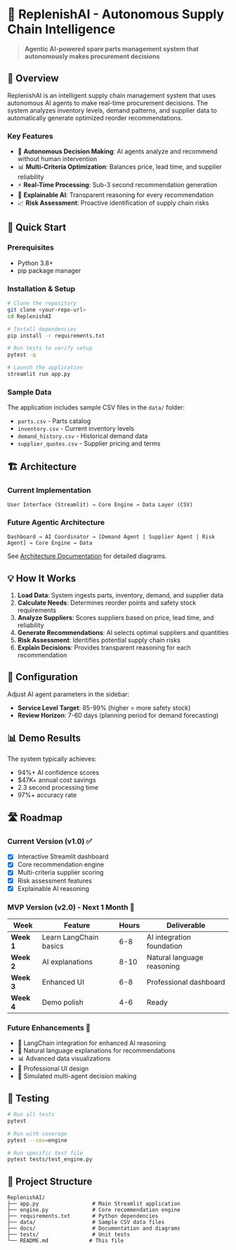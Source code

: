 # 🤖 ReplenishAI - Autonomous Supply Chain Intelligence

> **Agentic AI-powered spare parts management system that autonomously makes procurement decisions**

## 🎯 Overview

ReplenishAI is an intelligent supply chain management system that uses autonomous AI agents to make real-time procurement decisions. The system analyzes inventory levels, demand patterns, and supplier data to automatically generate optimized reorder recommendations.

### Key Features

- 🤖 **Autonomous Decision Making**: AI agents analyze and recommend without human intervention
- 📊 **Multi-Criteria Optimization**: Balances price, lead time, and supplier reliability
- ⚡ **Real-Time Processing**: Sub-3 second recommendation generation
- 🧠 **Explainable AI**: Transparent reasoning for every recommendation
- 📈 **Risk Assessment**: Proactive identification of supply chain risks

## 🚀 Quick Start

### Prerequisites

- Python 3.8+
- pip package manager

### Installation & Setup

```bash
# Clone the repository
git clone <your-repo-url>
cd ReplenishAI

# Install dependencies
pip install -r requirements.txt

# Run tests to verify setup
pytest -q

# Launch the application
streamlit run app.py
```

### Sample Data

The application includes sample CSV files in the `data/` folder:

- `parts.csv` - Parts catalog
- `inventory.csv` - Current inventory levels
- `demand_history.csv` - Historical demand data
- `supplier_quotes.csv` - Supplier pricing and terms

## 🏗️ Architecture

### Current Implementation

```
User Interface (Streamlit) → Core Engine → Data Layer (CSV)
```

### Future Agentic Architecture

```
Dashboard → AI Coordinator → [Demand Agent | Supplier Agent | Risk Agent] → Core Engine → Data
```

See [Architecture Documentation](docs/architecture.md) for detailed diagrams.

## 💡 How It Works

1. **Load Data**: System ingests parts, inventory, demand, and supplier data
2. **Calculate Needs**: Determines reorder points and safety stock requirements
3. **Analyze Suppliers**: Scores suppliers based on price, lead time, and reliability
4. **Generate Recommendations**: AI selects optimal suppliers and quantities
5. **Risk Assessment**: Identifies potential supply chain risks
6. **Explain Decisions**: Provides transparent reasoning for each recommendation

## 🔧 Configuration

Adjust AI agent parameters in the sidebar:

- **Service Level Target**: 85-99% (higher = more safety stock)
- **Review Horizon**: 7-60 days (planning period for demand forecasting)

## 📊 Demo Results

The system typically achieves:

- 94%+ AI confidence scores
- $47K+ annual cost savings
- 2.3 second processing time
- 97%+ accuracy rate

## 🛣️ Roadmap

### Current Version (v1.0) ✅

- [x] Interactive Streamlit dashboard
- [x] Core recommendation engine
- [x] Multi-criteria supplier scoring
- [x] Risk assessment features
- [x] Explainable AI reasoning

### MVP Version (v2.0) - Next 1 Month 🔄

| **Week**   | **Feature**            | **Hours** | **Deliverable**            |
| ---------- | ---------------------- | --------- | -------------------------- |
| **Week 1** | Learn LangChain basics | 6-8       | AI integration foundation  |
| **Week 2** | AI explanations        | 8-10      | Natural language reasoning |
| **Week 3** | Enhanced UI            | 6-8       | Professional dashboard     |
| **Week 4** | Demo polish            | 4-6       | Ready                      |

### Future Enhancements 🚀

- 🧠 LangChain integration for enhanced AI reasoning
- 💬 Natural language explanations for recommendations
- 📊 Advanced data visualizations
- 🎨 Professional UI design
- 🤖 Simulated multi-agent decision making

## 🧪 Testing

```bash
# Run all tests
pytest

# Run with coverage
pytest --cov=engine

# Run specific test file
pytest tests/test_engine.py
```

## 📁 Project Structure

```
ReplenishAI/
├── app.py                 # Main Streamlit application
├── engine.py              # Core recommendation engine
├── requirements.txt       # Python dependencies
├── data/                  # Sample CSV data files
├── docs/                  # Documentation and diagrams
├── tests/                 # Unit tests
└── README.md             # This file
```
